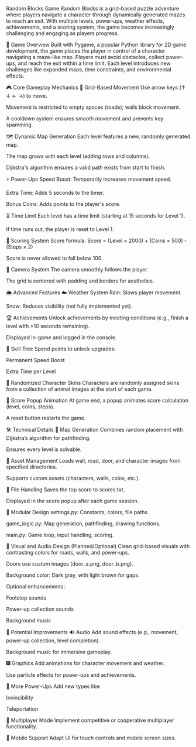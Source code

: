 Random Blocks Game
Random Blocks is a grid-based puzzle adventure where players navigate a character through dynamically generated mazes to reach an exit. With multiple levels, power-ups, weather effects, achievements, and a scoring system, the game becomes increasingly challenging and engaging as players progress.

🧩 Game Overview
Built with Pygame, a popular Python library for 2D game development, the game places the player in control of a character navigating a maze-like map. Players must avoid obstacles, collect power-ups, and reach the exit within a time limit. Each level introduces new challenges like expanded maps, time constraints, and environmental effects.

🎮 Core Gameplay Mechanics
🔲 Grid-Based Movement
Use arrow keys (↑ ↓ ← →) to move.

Movement is restricted to empty spaces (roads); walls block movement.

A cooldown system ensures smooth movement and prevents key spamming.

🗺️ Dynamic Map Generation
Each level features a new, randomly generated map.

The map grows with each level (adding rows and columns).

Dijkstra's algorithm ensures a valid path exists from start to finish.

⚡ Power-Ups
Speed Boost: Temporarily increases movement speed.

Extra Time: Adds 5 seconds to the timer.

Bonus Coins: Adds points to the player's score.

⏳ Time Limit
Each level has a time limit (starting at 15 seconds for Level 1).

If time runs out, the player is reset to Level 1.

🧮 Scoring System
Score formula:
Score = (Level × 2000) + (Coins × 500) - (Steps × 2)

Score is never allowed to fall below 100.

🎥 Camera System
The camera smoothly follows the player.

The grid is centered with padding and borders for aesthetics.

🌦️ Advanced Features
☁️ Weather System
Rain: Slows player movement.

Snow: Reduces visibility (not fully implemented yet).

🏆 Achievements
Unlock achievements by meeting conditions (e.g., finish a level with >10 seconds remaining).

Displayed in-game and logged in the console.

🌲 Skill Tree
Spend points to unlock upgrades:

Permanent Speed Boost

Extra Time per Level

🧍 Randomized Character Skins
Characters are randomly assigned skins from a collection of animal images at the start of each game.

💯 Score Popup Animation
At game end, a popup animates score calculation (level, coins, steps).

A reset button restarts the game.

🛠️ Technical Details
🧭 Map Generation
Combines random placement with Dijkstra’s algorithm for pathfinding.

Ensures every level is solvable.

🧰 Asset Management
Loads wall, road, door, and character images from specified directories.

Supports custom assets (characters, walls, coins, etc.).

📁 File Handling
Saves the top score to scores.txt.

Displayed in the score popup after each game session.

🧱 Modular Design
settings.py: Constants, colors, file paths.

game_logic.py: Map generation, pathfinding, drawing functions.

main.py: Game loop, input handling, scoring.

🎨 Visual and Audio Design (Planned/Optional)
Clean grid-based visuals with contrasting colors for roads, walls, and power-ups.

Doors use custom images (door_a.png, door_b.png).

Background color: Dark gray, with light brown for gaps.

Optional enhancements:

Footstep sounds

Power-up collection sounds

Background music

🚀 Potential Improvements
🔊 Audio
Add sound effects (e.g., movement, power-up collection, level completion).

Background music for immersive gameplay.

🎆 Graphics
Add animations for character movement and weather.

Use particle effects for power-ups and achievements.

🧪 More Power-Ups
Add new types like:

Invincibility

Teleportation

👥 Multiplayer Mode
Implement competitive or cooperative multiplayer functionality.

📱 Mobile Support
Adapt UI for touch controls and mobile screen sizes.
